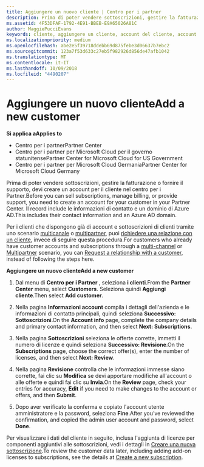 ```yaml
---
title: Aggiungere un nuovo cliente | Centro per i partner
description: Prima di poter vendere sottoscrizioni, gestire la fatturazione o fornire supporto, devi creare un record per il tuo cliente nel Centro per i partner. Il record include le informazioni di contatto e un dominio di Azure AD.
ms.assetid: 4F53DFAF-1792-4E91-BBEB-E9A65026A81C
author: MaggiePucciEvans
keywords: cliente, aggiungere un cliente, account del cliente, account del cliente nel Centro per i partner, clienti, aggiungere i clienti, creare un account del cliente
ms.localizationpriority: medium
ms.openlocfilehash: abe2e5f39718ddebb69d875febe3d06637b7ebc2
ms.sourcegitcommit: 123a7f53d633c27eb5f982926d856de47afb1042
ms.translationtype: MT
ms.contentlocale: it-IT
ms.lasthandoff: 10/09/2018
ms.locfileid: "4490207"
---
```

# <a name="add-a-new-customer"></a><span data-ttu-id="980f4-105">Aggiungere un nuovo cliente</span><span class="sxs-lookup"><span data-stu-id="980f4-105">Add a new customer</span></span>

**<span data-ttu-id="980f4-106">Si applica a</span><span class="sxs-lookup"><span data-stu-id="980f4-106">Applies to</span></span>**

-  <span data-ttu-id="980f4-107">Centro per i partner</span><span class="sxs-lookup"><span data-stu-id="980f4-107">Partner Center</span></span>
-  <span data-ttu-id="980f4-108">Centro per i partner per Microsoft Cloud per il governo statunitense</span><span class="sxs-lookup"><span data-stu-id="980f4-108">Partner Center for Microsoft Cloud for US Government</span></span>
-  <span data-ttu-id="980f4-109">Centro per i partner per Microsoft Cloud Germania</span><span class="sxs-lookup"><span data-stu-id="980f4-109">Partner Center for Microsoft Cloud Germany</span></span>


<span data-ttu-id="980f4-110">Prima di poter vendere sottoscrizioni, gestire la fatturazione o fornire il supporto, devi creare un account per il cliente nel centro per i Partner.</span><span class="sxs-lookup"><span data-stu-id="980f4-110">Before you can sell subscriptions, manage billing, or provide support, you need to create an account for your customer in your Partner  Center.</span></span> <span data-ttu-id="980f4-111">Il record include le informazioni di contatto e un dominio di Azure AD.</span><span class="sxs-lookup"><span data-stu-id="980f4-111">This includes their contact information and an Azure AD domain.</span></span>

<span data-ttu-id="980f4-112">Per i clienti che dispongono già di account e sottoscrizioni di clienti tramite uno scenario [multicanale](multichannel.md) o [multipartner](multipartner.md), puoi [richiedere una relazione con un cliente](request-a-relationship-with-a-customer.md), invece di seguire questa procedura.</span><span class="sxs-lookup"><span data-stu-id="980f4-112">For customers who already have customer accounts and subscriptions through a [multi-channel](multichannel.md) or [Multipartner](multipartner.md) scenario, you can [Request a relationship with a customer](request-a-relationship-with-a-customer.md), instead of following the steps here.</span></span>

**<span data-ttu-id="980f4-113">Aggiungere un nuovo cliente</span><span class="sxs-lookup"><span data-stu-id="980f4-113">Add a new customer</span></span>**

1.  <span data-ttu-id="980f4-114">Dal menu di **Centro per i Partner** , seleziona **i clienti**.</span><span class="sxs-lookup"><span data-stu-id="980f4-114">From the **Partner Center** menu, select **Customers**.</span></span> <span data-ttu-id="980f4-115">Seleziona quindi **Aggiungi cliente**.</span><span class="sxs-lookup"><span data-stu-id="980f4-115">Then select **Add customer**.</span></span>

2.  <span data-ttu-id="980f4-116">Nella pagina **Informazioni account** compila i dettagli dell'azienda e le informazioni di contatto principali, quindi seleziona **Successivo: Sottoscrizioni**.</span><span class="sxs-lookup"><span data-stu-id="980f4-116">On the **Account info** page, complete the company details and primary contact information, and then select **Next: Subscriptions**.</span></span>

3.  <span data-ttu-id="980f4-117">Nella pagina **Sottoscrizioni** seleziona le offerte corrette, immetti il numero di licenze e quindi seleziona **Successivo: Revisione**.</span><span class="sxs-lookup"><span data-stu-id="980f4-117">On the **Subscriptions** page, choose the correct offer(s), enter the number of licenses, and then select **Next: Review**.</span></span>

4.  <span data-ttu-id="980f4-118">Nella pagina **Revisione** controlla che le informazioni immesse siano corrette, fai clic su **Modifica** se devi apportare modifiche all'account o alle offerte e quindi fai clic su **Invia**.</span><span class="sxs-lookup"><span data-stu-id="980f4-118">On the **Review** page, check your entries for accuracy, **Edit** if you need to make changes to the account or offers, and then **Submit**.</span></span>

5.  <span data-ttu-id="980f4-119">Dopo aver verificato la conferma e copiato l'account utente amministratore e la password, seleziona **Fine**.</span><span class="sxs-lookup"><span data-stu-id="980f4-119">After you’ve reviewed the confirmation, and copied the admin user account and password, select **Done**.</span></span>

<span data-ttu-id="980f4-120">Per visualizzare i dati del cliente in seguito, inclusa l'aggiunta di licenze per componenti aggiuntivi alle sottoscrizioni, vedi i dettagli in [Creare una nuova sottoscrizione](create-a-new-subscription.md).</span><span class="sxs-lookup"><span data-stu-id="980f4-120">To review the customer data later, including adding add-on licenses to subscriptions, see the details at [Create a new subscription](create-a-new-subscription.md).</span></span>

 

 



